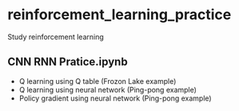 # reinforcement_learning_practice
Study reinforcement learning

## CNN RNN Pratice.ipynb
- Q learning using Q table (Frozon Lake example)
- Q learning using neural network (Ping-pong example)
- Policy gradient using neural network (Ping-pong example)

